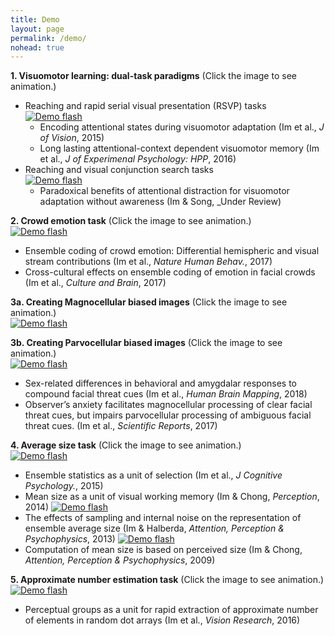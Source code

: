 ```yaml
---
title: Demo
layout: page
permalink: /demo/
nohead: true
---
```


**1. Visuomotor learning: dual-task paradigms** (Click the image to see animation.)<br/> 
* Reaching and rapid serial visual presentation (RSVP) tasks<br/>
     [![Demo flash](../images/Flash_logo.jpg)](../Flash.gif)<br />
  * Encoding attentional states during visuomotor adaptation (Im et al., _J of Vision_, 2015)<br/>
  * Long lasting attentional-context dependent visuomotor memory (Im et al., _J of Experimenal Psychology: HPP_, 2016)<br/>
* Reaching and visual conjunction search tasks<br/>
     [![Demo flash](../images/Flash_logo11.jpg)](../Flash.gif)<br />
  * Paradoxical benefits of attentional distraction for visuomotor adaptation without awareness (Im & Song, _Under Review)<br/>

**2. Crowd emotion task** (Click the image to see animation.)<br/> 
     [![Demo flash](../images/Flash_logo2.jpg)](../Flash2.gif)<br />
  * Ensemble coding of crowd emotion: Differential hemispheric and visual stream contributions (Im et al., _Nature Human Behav._, 2017)<br/>
  * Cross-cultural effects on ensemble coding of emotion in facial crowds (Im et al., _Culture and Brain_, 2017)

**3a. Creating Magnocellular biased images** (Click the image to see animation.)<br/>
     [![Demo flash](../images/Flash_logo3.jpg)](../Flash3.gif)<br />
     
**3b. Creating Parvocellular biased images** (Click the image to see animation.)<br/>
     [![Demo flash](../images/Flash_logo4.jpg)](../Flash4.gif)<br />
  * Sex-related differences in behavioral and amygdalar responses to compound facial threat cues (Im et al., _Human Brain Mapping_, 2018)<br/>
  * Observer’s anxiety facilitates magnocellular processing of clear facial threat cues, but impairs parvocellular processing of ambiguous facial threat cues. (Im et al., _Scientific Reports_, 2017)

**4. Average size task** (Click the image to see animation.)<br/> 
     [![Demo flash](../images/Flash_logo5.jpg)](../Flash5.gif)<br />
  * Ensemble statistics as a unit of selection (Im et al., _J Cognitive Psychology._, 2015)<br/>
  * Mean size as a unit of visual working memory (Im & Chong, _Perception_, 2014)
     [![Demo flash](../images/Flash_logo6.jpg)](../Flash6.gif)<br /> 
  * The effects of sampling and internal noise on the representation of ensemble average size (Im & Halberda, _Attention, Perception & Psychophysics_, 2013)
     [![Demo flash](../images/Flash_logo7.jpg)](../Flash7.gif)<br /> 
  * Computation of mean size is based on perceived size (Im & Chong, _Attention, Perception & Psychophysics_, 2009)

**5. Approximate number estimation task** (Click the image to see animation.)<br/> 
     [![Demo flash](../images/Flash_logo8.jpg)](../Flash8.gif)<br />
  * Perceptual groups as a unit for rapid extraction of approximate number of elements in random dot arrays (Im et al., _Vision Research_, 2016)

     

